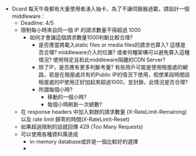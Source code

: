 - Dcard 每天午夜都有大量使用者湧入抽卡，為了不讓伺服器過載，請設計一個 middleware：
  - Deadline: 4/5
  - 限制每小時來自同一個 IP 的請求數量不得超過 1000
    - 如何才會讓這個請求數量1000判斷比較合理?
      - 是否應當將載入static files or media files的請求也算入? 這樣是否合理? middleware介入的位置? 或者何種架構可以避免算入這種情況? 使用特定且和此middleware隔離的CDN Server?
      - 除了IP，是否應有更多判斷考量? 有些用戶可能是使用租屋處的網路，若是在租屋處共有的Public IP的情況下使用，假使某段時間該租屋處的IP使用正好加起來超過1000，並封鎖，此情況是否合理? 
      - 所謂每個小時?
        - 移動的一個小時?
        - 每個小時刷新一次總數?
  - 在 response headers 中加入剩餘的請求數量 (X-RateLimit-Remaining) 以及 rate limit 歸零的時間(X-RateLimit-Reset)
  - 如果超過限制的話就回傳 429 (Too Many Requests)
  - 可以使用各種資料庫達成
    - in-memory database或許是一個比較好的選擇
    - 